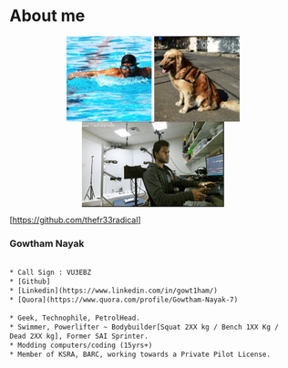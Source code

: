 
# About me
<p align="center">
  <img src="docs/images/swim.bmp" align="center" width="150" height ="150" title="Gowtham nayak">
 <img src="docs/images/sw_github.png" align="center" width="150" height ="150" title="Gowtham nayak">
  <img src="docs/images/vr_labs_gowtham.png" align="center" width="250" height ="150" title="Gowtham nayak">
  </p>

[https://github.com/thefr33radical]
### Gowtham Nayak
```

* Call Sign : VU3EBZ
* [Github]
* [Linkedin](https://www.linkedin.com/in/gowt1ham/)
* [Quora](https://www.quora.com/profile/Gowtham-Nayak-7)

* Geek, Technophile, PetrolHead.
* Swimmer, Powerlifter ~ Bodybuilder[Squat 2XX kg / Bench 1XX Kg / Dead 2XX kg], Former SAI Sprinter.
* Modding computers/coding (15yrs+)
* Member of KSRA, BARC, working towards a Private Pilot License.



```

